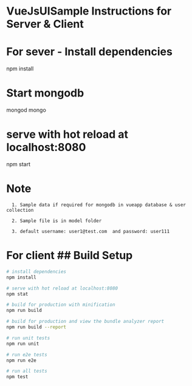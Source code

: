 # VueJsUISample Instructions for Server & Client

#     For sever  - Install dependencies
npm install

# Start mongodb
 mongod
 mongo

# serve with hot reload at localhost:8080
  npm start


# Note 
      1. Sample data if required for mongodb in vueapp database & user collection

      2. Sample file is in model folder

      3. default username: user1@test.com  and password: user111

# For client ## Build Setup

``` bash
# install dependencies
npm install

# serve with hot reload at localhost:8080
npm stat

# build for production with minification
npm run build

# build for production and view the bundle analyzer report
npm run build --report

# run unit tests
npm run unit

# run e2e tests
npm run e2e

# run all tests
npm test
